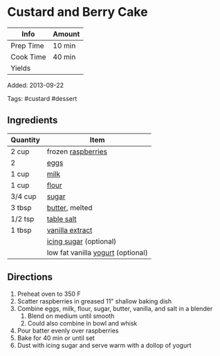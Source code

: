 # Custard and Berry Cake

| Info      | Amount |
| --------- | ------ |
| Prep Time | 10 min |
| Cook Time | 40 min |
| Yields    |        |

Added: 2013-09-22

Tags: #custard #dessert

## Ingredients

| Quantity | Item                                                           |
| -------- | -------------------------------------------------------------- |
| 2 cup    | frozen [raspberries](../_ingredients/raspberries.md)           |
| 2        | [eggs](../_ingredients/cherry-tomato.md)                       |
| 1 cup    | [milk](../_ingredients/milk.md)                                |
| 1 cup    | [flour](../_ingredients/flour.md)                              |
| 3/4 cup  | [sugar](../_ingredients/sugar.md)                              |
| 3 tbsp   | [butter](../_ingredients/butter.md), melted                    |
| 1/2 tsp  | [table salt](../_ingredients/table-salt.md)                    |
| 1 tbsp   | [vanilla extract](../_ingredients/vanilla-extract.md)          |
|          | [icing sugar](../_ingredients/icing-sugar.md) (optional)       |
|          | low fat vanilla [yogurt](../_ingredients/yogurt.md) (optional) |

## Directions

1. Preheat oven to 350 F
2. Scatter raspberries in greased 11" shallow baking dish
3. Combine eggs, milk, flour, sugar, butter, vanilla, and salt in a blender
    1. Blend on medium until smooth
    2. Could also combine in bowl and whisk
4. Pour batter evenly over raspberries
5. Bake for 40 min or until set
6. Dust with icing sugar and serve warm with a dollop of yogurt
